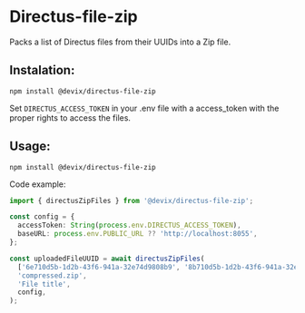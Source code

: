 # Directus-file-zip

Packs a list of Directus files from their UUIDs into a Zip file.

## Instalation:

```
npm install @devix/directus-file-zip
```

Set `DIRECTUS_ACCESS_TOKEN` in your .env file with a access_token with the proper rights to access the files.

## Usage:

```
npm install @devix/directus-file-zip
```

Code example:

```ts
import { directusZipFiles } from '@devix/directus-file-zip';

const config = {
  accessToken: String(process.env.DIRECTUS_ACCESS_TOKEN),
  baseURL: process.env.PUBLIC_URL ?? 'http://localhost:8055',
};

const uploadedFileUUID = await directusZipFiles(
  ['6e710d5b-1d2b-43f6-941a-32e74d9808b9', '8b710d5b-1d2b-43f6-941a-32e74d9808c5'],
  'compressed.zip',
  'File title',
  config,
);
```
